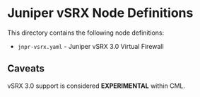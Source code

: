 # Juniper vSRX Node Definitions

This directory contains the following node definitions:

* `jnpr-vsrx.yaml` - Juniper vSRX 3.0 Virtual Firewall

## Caveats

vSRX 3.0 support is considered **EXPERIMENTAL** within CML.
